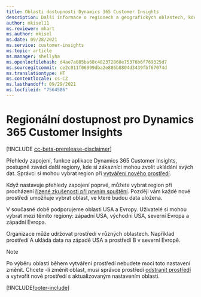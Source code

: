 ```yaml
---
title: Oblasti dostupnosti Dynamics 365 Customer Insights
description: Další informace o regionech a geografických oblastech, kde se služba nasazuje.
author: mkisel11
ms.reviewer: mhart
ms.author: mkisel
ms.date: 09/28/2021
ms.service: customer-insights
ms.topic: article
ms.manager: shellyha
ms.openlocfilehash: d4ae7a085ba68c482372868e75376b6f769325d7
ms.sourcegitcommit: ce2c011f06999dba2e886b8804d3439fbf67074d
ms.translationtype: HT
ms.contentlocale: cs-CZ
ms.lasthandoff: 09/29/2021
ms.locfileid: "7564586"
---
```

# <a name="regional-availability-for-dynamics-365-customer-insights"></a>Regionální dostupnost pro Dynamics 365 Customer Insights

[!INCLUDE [cc-beta-prerelease-disclaimer](includes/cc-beta-prerelease-disclaimer.md)]

Přehledy zapojení, funkce aplikace Dynamics 365 Customer Insights, postupně zavádí další regiony, kde si zákazníci mohou zvolit ukládání svých dat. Správci si mohou vybrat region při [vytváření nového prostředí](manage-environments-workspaces.md#create-an-environment). 

Když nastavuje přehledy zapojení poprvé, můžete vybrat region při procházení [řízené zkušenosti při prvním spuštění](quickstart.md). Později vám každé nové prostředí umožňuje vybrat oblast, ve které budou data uložena.

V současné době podporujeme oblasti USA a Evropy. Uživatelé si mohou vybrat mezi těmito regiony: západní USA, východní USA, severní Evropa a západní Evropa.

Organizace může udržovat prostředí v různých oblastech. Například prostředí A ukládá data na západě USA a prostředí B v severní Evropě.

> [!NOTE]
> Po výběru oblasti během vytváření prostředí nebudete moci toto nastavení změnit. Chcete -li změnit oblast, musí správce prostředí [odstranit prostředí](manage-environments-workspaces.md#delete-an-environment) a vytvořit nové prostředí s aktualizovaným nastavením oblasti.


[!INCLUDE[footer-include](../includes/footer-banner.md)]
